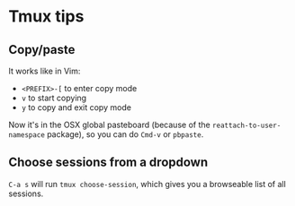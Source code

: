 # Tmux tips

## Copy/paste

It works like in Vim:

* `<PREFIX>-[` to enter copy mode
* `v` to start copying
* `y` to copy and exit copy mode

Now it's in the OSX global pasteboard (because of the
`reattach-to-user-namespace` package), so you can do `Cmd-v` or `pbpaste`.

## Choose sessions from a dropdown

`C-a s` will run `tmux choose-session`, which gives you a browseable list of all
sessions.
